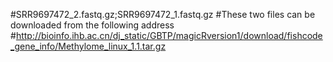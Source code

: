 #SRR9697472_2.fastq.gz;SRR9697472_1.fastq.gz
#These two files can be downloaded from the following address
#http://bioinfo.ihb.ac.cn/dj_static/GBTP/magicRversion1/download/fishcode_gene_info/Methylome_linux_1.1.tar.gz
